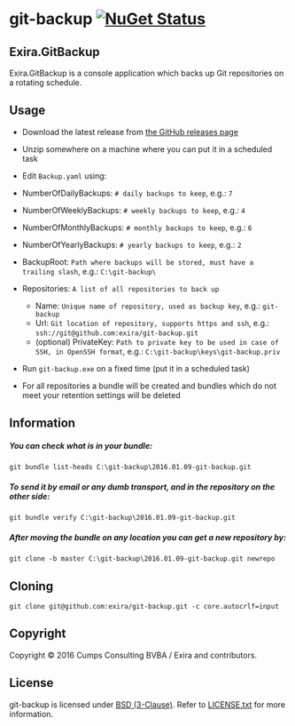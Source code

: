 # git-backup [![NuGet Status](http://img.shields.io/nuget/v/Exira.GitBackup.svg?style=flat)](https://www.nuget.org/packages/Exira.GitBackup/)

## Exira.GitBackup

Exira.GitBackup is a console application which backs up Git repositories on a rotating schedule.

## Usage

 * Download the latest release from [the GitHub releases page](https://github.com/exira/git-backup/releases)
 * Unzip somewhere on a machine where you can put it in a scheduled task

 * Edit `Backup.yaml` using:
  * NumberOfDailyBackups: `# daily backups to keep`, e.g.: `7`
  * NumberOfWeeklyBackups: `# weekly backups to keep`, e.g.: `4`
  * NumberOfMonthlyBackups: `# monthly backups to keep`, e.g.: `6`
  * NumberOfYearlyBackups: `# yearly backups to keep`, e.g.: `2`
  * BackupRoot: `Path where backups will be stored, must have a trailing slash`, e.g.: `C:\git-backup\`
  * Repositories: `A list of all repositories to back up`
    * Name: `Unique name of repository, used as backup key`, e.g.: `git-backup`
    * Url: `Git location of repository, supports https and ssh`, e.g.: `ssh://git@github.com:exira/git-backup.git`
    * (optional) PrivateKey: `Path to private key to be used in case of SSH, in OpenSSH format`, e.g.: `C:\git-backup\keys\git-backup.priv`

 * Run `git-backup.exe` on a fixed time (put it in a scheduled task)

 * For all repositories a bundle will be created and bundles which do not meet your retention settings will be deleted

## Information

##### You can check what is in your bundle:
`git bundle list-heads C:\git-backup\2016.01.09-git-backup.git`

##### To send it by email or any dumb transport, and in the repository on the other side:
`git bundle verify C:\git-backup\2016.01.09-git-backup.git`

##### After moving the bundle on any location you can get a new repository by:
`git clone -b master C:\git-backup\2016.01.09-git-backup.git newrepo`

## Cloning

```git clone git@github.com:exira/git-backup.git -c core.autocrlf=input```

## Copyright

Copyright © 2016 Cumps Consulting BVBA / Exira and contributors.

## License

git-backup is licensed under [BSD (3-Clause)](http://choosealicense.com/licenses/bsd-3-clause/ "Read more about the BSD (3-Clause) License"). Refer to [LICENSE.txt](https://github.com/exira/git-backup/blob/master/LICENSE.txt) for more information.
